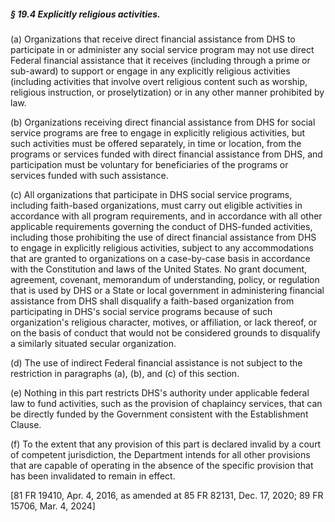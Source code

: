 ##### § 19.4 Explicitly religious activities. #####

(a) Organizations that receive direct financial assistance from DHS to participate in or administer any social service program may not use direct Federal financial assistance that it receives (including through a prime or sub-award) to support or engage in any explicitly religious activities (including activities that involve overt religious content such as worship, religious instruction, or proselytization) or in any other manner prohibited by law.

(b) Organizations receiving direct financial assistance from DHS for social service programs are free to engage in explicitly religious activities, but such activities must be offered separately, in time or location, from the programs or services funded with direct financial assistance from DHS, and participation must be voluntary for beneficiaries of the programs or services funded with such assistance.

(c) All organizations that participate in DHS social service programs, including faith-based organizations, must carry out eligible activities in accordance with all program requirements, and in accordance with all other applicable requirements governing the conduct of DHS-funded activities, including those prohibiting the use of direct financial assistance from DHS to engage in explicitly religious activities, subject to any accommodations that are granted to organizations on a case-by-case basis in accordance with the Constitution and laws of the United States. No grant document, agreement, covenant, memorandum of understanding, policy, or regulation that is used by DHS or a State or local government in administering financial assistance from DHS shall disqualify a faith-based organization from participating in DHS's social service programs because of such organization's religious character, motives, or affiliation, or lack thereof, or on the basis of conduct that would not be considered grounds to disqualify a similarly situated secular organization.

(d) The use of indirect Federal financial assistance is not subject to the restriction in paragraphs (a), (b), and (c) of this section.

(e) Nothing in this part restricts DHS's authority under applicable federal law to fund activities, such as the provision of chaplaincy services, that can be directly funded by the Government consistent with the Establishment Clause.

(f) To the extent that any provision of this part is declared invalid by a court of competent jurisdiction, the Department intends for all other provisions that are capable of operating in the absence of the specific provision that has been invalidated to remain in effect.

[81 FR 19410, Apr. 4, 2016, as amended at 85 FR 82131, Dec. 17, 2020; 89 FR 15706, Mar. 4, 2024]